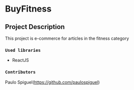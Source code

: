 # BuyFitness

## Project Description

This project is e-commerce for articles in the fitness category

### `Used libraries`

- ReactJS


### `Contributors`

Paulo Spiguel(https://github.com/paulospiguel)

